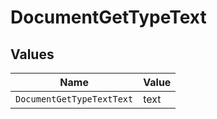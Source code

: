 # DocumentGetTypeText


## Values

| Name                      | Value                     |
| ------------------------- | ------------------------- |
| `DocumentGetTypeTextText` | text                      |